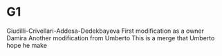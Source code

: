 # G1
Giudilli-Crivellari-Addesa-Dedekbayeva
First modification as a owner
Damira
Another modification from Umberto
This is a merge that Umberto hope he make
